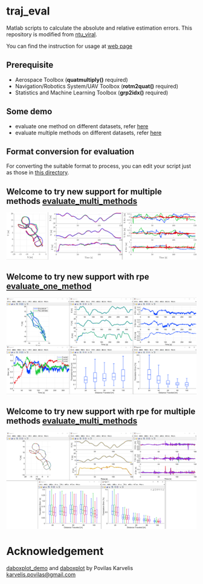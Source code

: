 # traj_eval
Matlab scripts to calculate the absolute and relative estimation errors. This repository is modified from [ntu_viral](https://github.com/ntu-aris/viral_eval).

You can find the instruction for usage at [web page](https://ntu-aris.github.io/ntu_viral_dataset/evaluation_tutorial.html)

## Prerequisite

- Aerospace Toolbox (**quatmultiply()** required)
- Navigation/Robotics System/UAV Toolbox (**rotm2quat()** required)
- Statistics and Machine Learning Toolbox (**grp2idx()** required)

## Some demo
- evaluate one method on different datasets, refer [here](./demo_one_method/demo_datasets_one_method.m)
- evaluate multiple methods on different datasets, refer [here](./demo_multi_methods/demo_datasets_multi_methods.m)

## Format conversion for evaluation
For converting the suitable format to process, you can edit your script just as those in [this directory](./fmtconv/).

## Welcome to try new support for multiple methods [evaluate_multi_methods](eval/evaluate_multi_methods.m)

![](fig/eee_03.png)

## Welcome to try new support with rpe [evaluate_one_method](eval/evaluate_one_method.m.m)

![](fig/eval_one.png)

## Welcome to try new support with rpe for multiple methods [evaluate_multi_methods](eval/evaluate_multi_methods.m)

![](fig/eval_all.png)

# Acknowledgement

[daboxplot_demo](daboxplot_demo.m) and [daboxplot](daboxplot.m) by Povilas Karvelis <karvelis.povilas@gmail.com>
